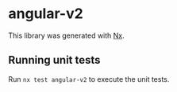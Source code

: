 # angular-v2

This library was generated with [Nx](https://nx.dev).


## Running unit tests

Run `nx test angular-v2` to execute the unit tests.

